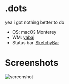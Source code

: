 # .dots
yea i got nothing better to do

- OS: macOS Monterey
- WM: [yabai](https://github.com/koekeishiya/yabai)
- Status bar: [SketchyBar](https://github.com/FelixKratz/SketchyBar)

# Screenshots
![screenshot](https://github.com/zefryuuko/.dots/blob/master/img/screenshot.png?raw=true)